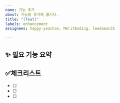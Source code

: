 ```yaml
---
name: 기능 추가
about: 기능을 추가해 봅시다.
title: "[feat]"
labels: enhancement
assignees: happy-yeachan, MeritEnding, leedaeun31

---
```


## ✨ 필요 기능 요약
<!-- 과제에 대한 설명을 적어주세요 -->

## ✅체크리스트
- [ ] <!-- 체크리스트작성 -->
- [ ] <!-- 체크리스트작성 -->
- [ ] <!-- 체크리스트작성 -->
